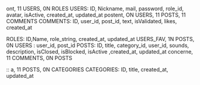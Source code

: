 ont, 11 USERS, 0N ROLES
USERS: ID, Nickname, mail, password, role_id, avatar, isActive, created_at, updated_at
postent, ON USERS, 11 POSTS, 11 COMMENTS
COMMENTS: ID, user_id, post_id, text, isValidated, likes, created_at

ROLES: ID,Name, role_string, created_at, updated_at
USERS_FAV, 1N POSTS, 0N USERS : user_id, post_id
POSTS: ID, title, category_id, user_id, sounds, description, isClosed, isBlocked, isActive ,created_at, updated_at
concerne, 11 COMMENTS, 0N POSTS

::
a, 11 POSTS, 0N CATEGORIES
CATEGORIES: ID, title, created_at, updated_at